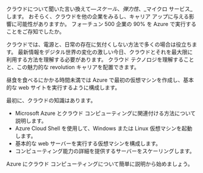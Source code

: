 クラウドについて聞いた言い換えて&mdash;_スケール_、_弾力性_、_マイクロ サービス_します。 おそらく、クラウドを他の企業をみるし、キャリア アップに与える影響に可能性がありますか。 フォーチュン 500 企業の 90% を Azure で実行することをご存知でしたか。

クラウドでは、電源と、日常の存在に気付くしない方法で多くの場合は役立ちます。 最新情報をデジタル世界の変化の激しい今日、クラウドとそれを最大限に利用する方法を理解する必要があります。 クラウド テクノロジを理解することと、この魅力的な revolution キャリアを配置できます。

昼食を食べるにかかる時間未満では Azure で最初の仮想マシンを作成し、基本的な web サイトを実行するように構成します。

最初に、クラウドの知識はあります。

* Microsoft Azure とクラウド コンピューティングに関連付ける方法について説明します。
* Azure Cloud Shell を使用して、Windows または Linux 仮想マシンを起動します。
* 基本的な web サーバーを実行する仮想マシンを構成します。
* コンピューティング能力の詳細を提供するサーバーをスケーリングします。

Azure にクラウド コンピューティングについて簡単に説明から始めましょう。